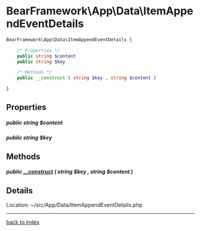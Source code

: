 # BearFramework\App\Data\ItemAppendEventDetails

```php
BearFramework\App\Data\ItemAppendEventDetails {

	/* Properties */
	public string $content
	public string $key

	/* Methods */
	public __construct ( string $key , string $content )

}
```

## Properties

##### public string $content

##### public string $key

## Methods

##### public [__construct](bearframework.app.data.itemappendeventdetails.__construct.method.md) ( string $key , string $content )

## Details

Location: ~/src/App/Data/ItemAppendEventDetails.php

---

[back to index](index.md)

